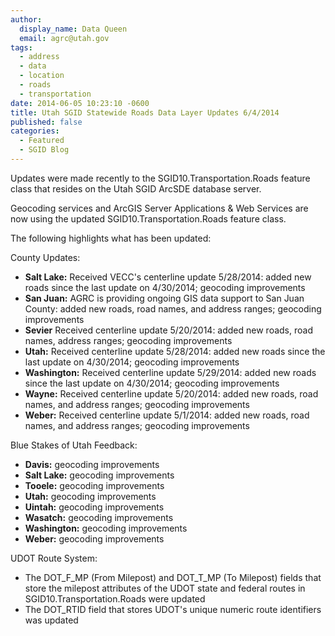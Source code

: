 ```yaml
---
author:
  display_name: Data Queen
  email: agrc@utah.gov
tags:
  - address
  - data
  - location
  - roads
  - transportation
date: 2014-06-05 10:23:10 -0600
title: Utah SGID Statewide Roads Data Layer Updates 6/4/2014
published: false
categories:
  - Featured
  - SGID Blog
---
```

Updates were made recently to the SGID10.Transportation.Roads feature class that resides on the Utah SGID ArcSDE database server.

Geocoding services and ArcGIS Server Applications & Web Services are now using the updated SGID10.Transportation.Roads feature class.

The following highlights what has been updated:

County Updates:

- **Salt Lake:** Received VECC's centerline update 5/28/2014: added new roads since the last update on 4/30/2014; geocoding improvements
- **San Juan:** AGRC is providing ongoing GIS data support to San Juan County: added new roads, road names, and address ranges; geocoding improvements
- **Sevier** Received centerline update 5/20/2014: added new roads, road names, address ranges; geocoding improvements
- **Utah:** Received centerline update 5/28/2014: added new roads since the last update on 4/30/2014; geocoding improvements
- **Washington:** Received centerline update 5/29/2014: added new roads since the last update on 4/30/2014; geocoding improvements
- **Wayne:** Received centerline update 5/20/2014: added new roads, road names, and address ranges; geocoding improvements
- **Weber:** Received centerline update 5/1/2014: added new roads, road names, and address ranges; geocoding improvements

Blue Stakes of Utah Feedback:

- **Davis:** geocoding improvements
- **Salt Lake:** geocoding improvements
- **Tooele:** geocoding improvements
- **Utah:** geocoding improvements
- **Uintah:** geocoding improvements
- **Wasatch:** geocoding improvements
- **Washington:** geocoding improvements
- **Weber:** geocoding improvements

UDOT Route System:

- The DOT\_F\_MP (From Milepost) and DOT\_T\_MP (To Milepost) fields that store the milepost attributes of the UDOT state and federal routes in SGID10.Transportation.Roads were updated
- The DOT_RTID field that stores UDOT's unique numeric route identifiers was updated
